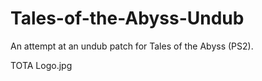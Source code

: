 # Tales-of-the-Abyss-Undub
An attempt at an undub patch for Tales of the Abyss (PS2).

TOTA Logo.jpg
